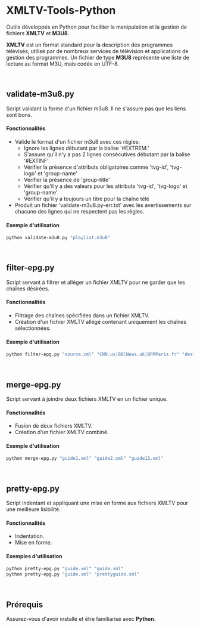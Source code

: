 # XMLTV-Tools-Python
Outils développés en Python pour faciliter la manipulation et la gestion de fichiers **XMLTV** et **M3U8**.

**XMLTV** est un format standard pour la description des programmes télévisés, utilisé par de nombreux services de télévision et applications de gestion des programmes.
Un fichier de type **M3U8** représente une liste de lecture au format M3U, mais codée en UTF-8.

&nbsp;&nbsp;&nbsp;&nbsp;


## validate-m3u8.py
Script validant la forme d'un fichier m3u8. Il ne s'assure pas que les liens sont bons.

#### Fonctionnalités
- Valide le format d'un fichier m3u8 avec ces règles:
   - Ignore les lignes débutant  par la balise '#EXTREM:'
   - S'assure qu'il n'y a pas 2 lignes consécutives débutant par la balise '#EXTINF'
   - Vérifier la présence d'attributs obligatoires comme 'tvg-id', 'tvg-logo' et 'group-name'
   - Vérifier la présence de 'group-title'
   - Vérifier qu'il y a des valeurs pour les attributs 'tvg-id', 'tvg-logo' et 'group-name'
   - Vérifier qu'il y a toujours un titre pour la chaîne télé
- Produit un fichier 'validate-m3u8.py-err.txt' avec les avertissements sur chacune des lignes qui ne respectent pas les règles.

#### Exemple d'utilisation
```sh
python validate-m3u8.py "playlist.m3u8"
```
&nbsp;&nbsp;

## filter-epg.py
Script servant à filtrer et alléger un fichier XMLTV pour ne garder que les chaînes désirées.

#### Fonctionnalités
- Filtrage des chaînes spécifiées dans un fichier XMLTV.
- Création d'un fichier XMLTV allégé contenant uniquement les chaînes sélectionnées.

#### Exemple d'utilisation
```sh
python filter-epg.py "source.xml" "CNN.us|BBCNews.uk|BFMParis.fr" "destination.xml"
```
&nbsp;&nbsp;

## merge-epg.py
Script servant à joindre deux fichiers XMLTV en un fichier unique.

#### Fonctionnalités
- Fusion de deux fichiers XMLTV.
- Création d'un fichier XMLTV combiné.


#### Exemple d'utilisation
```sh
python merge-epg.py "guide1.xml" "guide2.xml" "guide12.xml"
```
&nbsp;&nbsp;

## pretty-epg.py
Script indentant et appliquant une mise en forme aux fichiers XMLTV pour une meilleure lisibilité.

#### Fonctionnalités
- Indentation.
- Mise en forme.


#### Exemples d'utilisation
```sh
python pretty-epg.py "guide.xml" "guide.xml"
python pretty-epg.py "guide.xml" "prettyguide.xml"
```
&nbsp;&nbsp;&nbsp;&nbsp;

## Prérequis
Assurez-vous d'avoir installé et être familiarisé avec **Python**.
